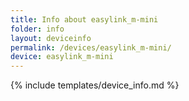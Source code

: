 ```yaml
---
title: Info about easylink_m-mini
folder: info
layout: deviceinfo
permalink: /devices/easylink_m-mini/
device: easylink_m-mini
---
```

{% include templates/device_info.md %}
